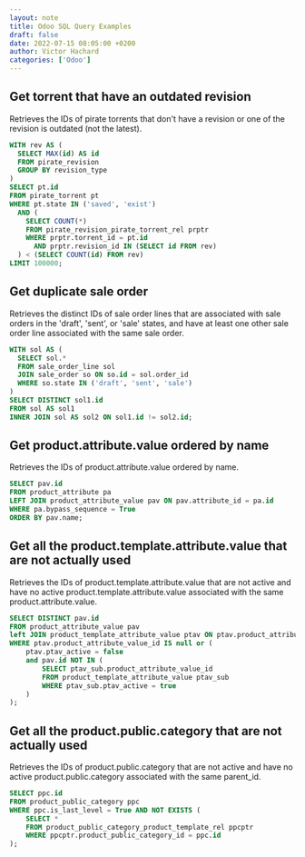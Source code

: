 ```yaml
---
layout: note
title: Odoo SQL Query Examples
draft: false
date: 2022-07-15 08:05:00 +0200
author: Victor Hachard
categories: ['Odoo']
---
```


## Get torrent that have an outdated revision

Retrieves the IDs of pirate torrents that don't have a revision or one of the revision is outdated (not the latest). 

<!-- ![sql-diagram]({{site.baseurl}}/res/sql-102/1.png) -->

```sql
WITH rev AS (
  SELECT MAX(id) AS id
  FROM pirate_revision
  GROUP BY revision_type
)
SELECT pt.id
FROM pirate_torrent pt
WHERE pt.state IN ('saved', 'exist')
  AND (
    SELECT COUNT(*)
    FROM pirate_revision_pirate_torrent_rel prptr
    WHERE prptr.torrent_id = pt.id
      AND prptr.revision_id IN (SELECT id FROM rev)
  ) < (SELECT COUNT(id) FROM rev)
LIMIT 100000;
```

## Get duplicate sale order

Retrieves the distinct IDs of sale order lines that are associated with sale orders in the 'draft', 'sent', or 'sale' states, and have at least one other sale order line associated with the same sale order.

```sql
WITH sol AS (
  SELECT sol.*
  FROM sale_order_line sol
  JOIN sale_order so ON so.id = sol.order_id
  WHERE so.state IN ('draft', 'sent', 'sale')
)
SELECT DISTINCT sol1.id
FROM sol AS sol1
INNER JOIN sol AS sol2 ON sol1.id != sol2.id;
```

## Get product.attribute.value ordered by name

Retrieves the IDs of product.attribute.value ordered by name.

```sql
SELECT pav.id
FROM product_attribute pa
LEFT JOIN product_attribute_value pav ON pav.attribute_id = pa.id
WHERE pa.bypass_sequence = True
ORDER BY pav.name;
```

## Get all the product.template.attribute.value that are not actually used

Retrieves the IDs of product.template.attribute.value that are not active and have no active product.template.attribute.value associated with the same product.attribute.value.

```sql
SELECT DISTINCT pav.id
FROM product_attribute_value pav
left JOIN product_template_attribute_value ptav ON ptav.product_attribute_value_id = pav.id
WHERE ptav.product_attribute_value_id IS null or (
    ptav.ptav_active = false
    and pav.id NOT IN (
        SELECT ptav_sub.product_attribute_value_id
        FROM product_template_attribute_value ptav_sub
        WHERE ptav_sub.ptav_active = true
    )
);
```

## Get all the product.public.category that are not actually used

Retrieves the IDs of product.public.category that are not active and have no active product.public.category associated with the same parent_id.

```sql
SELECT ppc.id 
FROM product_public_category ppc
WHERE ppc.is_last_level = True AND NOT EXISTS (
    SELECT *
    FROM product_public_category_product_template_rel ppcptr
    WHERE ppcptr.product_public_category_id = ppc.id 
);
```
